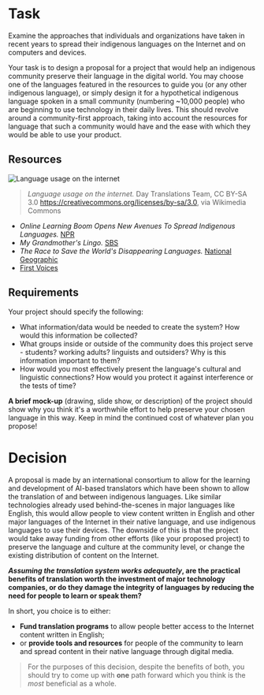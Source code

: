 # Task
Examine the approaches that individuals and organizations have taken in recent years to spread their indigenous languages on the Internet and on computers and devices.

Your task is to design a proposal for a project that would help an indigenous community preserve their language in the digital world. You may choose one of the languages featured in the resources to guide you (or any other indigenous language), or simply design it for a hypothetical indigenous language spoken in a small community (numbering ~10,000 people) who are beginning to use technology in their daily lives. This should revolve around a community-first approach, taking into account the resources for language that such a community would have and the ease with which they would be able to use your product.

## Resources

![Language usage on the internet](https://upload.wikimedia.org/wikipedia/commons/f/fc/2014_Distribution_of_Languages_on_Internet_Websites.jpg)
> *Language usage on the internet.* Day Translations Team, CC BY-SA 3.0 <https://creativecommons.org/licenses/by-sa/3.0>, via Wikimedia Commons

- *Online Learning Boom Opens New Avenues To Spread Indigenous Languages.* [NPR](https://www.npr.org/2021/02/13/967600325/online-learning-boom-opens-new-avenues-to-spread-indigenous-languages)
- *My Grandmother's Lingo.* [SBS](https://www.sbs.com.au/mygrandmotherslingo/)
- *The Race to Save the World's Disappearing Languages.* [National Geographic](https://www.nationalgeographic.com/culture/article/saving-dying-disappearing-languages-wikitongues-culture)
- [First Voices](https://www.firstvoices.com/)

## Requirements
Your project should specify the following:

 - What information/data would be needed to create the system? How would this information be collected?
 - What groups inside or outside of the community does this project serve - students? working adults? linguists and outsiders? Why is this information important to them?
 - How would you most effectively present the language's cultural and linguistic connections? How would you protect it against interference or the tests of time?

**A brief mock-up** (drawing, slide show, or description) of the project should show why you think it's a worthwhile effort to help preserve your chosen language in this way. Keep in mind the continued cost of whatever plan you propose!

# Decision
A proposal is made by an international consortium to allow for the learning and development of AI-based translators which have been shown to allow the translation of and between indigenous languages. Like similar technologies already used behind-the-scenes in major languages like English, this would allow people to view content written in English and other major languages of the Internet in their native language, and use indigenous languages to use their devices. The downside of this is that the project would take away funding from other efforts (like your proposed project) to preserve the language and culture at the community level, or change the existing distribution of content on the Internet.

***Assuming the translation system works adequately*, are the practical benefits of translation worth the investment of major technology companies, or do they damage the integrity of languages by reducing the need for people to learn or speak them?**

In short, you choice is to either:

 - **Fund translation programs** to allow people better access to the Internet content written in English;
 - or **provide tools and resources** for people of the community to learn and spread content in their native language through digital media.

> For the purposes of this decision, despite the benefits of both, you should try to come up with **one** path forward which you think is the *most* beneficial as a whole.